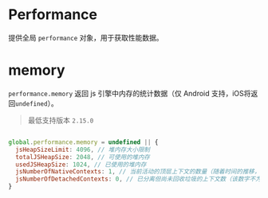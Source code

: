 # Performance

提供全局 `performance` 对象，用于获取性能数据。

# memory

`performance.memory` 返回 js 引擎中内存的统计数据（仅 Android 支持，iOS将返回`undefined`）。
> 最低支持版本 `2.15.0`

```javascript

global.performance.memory = undefined || {
  jsHeapSizeLimit: 4096, // 堆内存大小限制
  totalJSHeapSize: 2048, // 可使用的堆内存
  usedJSHeapSize: 1024, // 已使用的堆内存
  jsNumberOfNativeContexts: 1, // 当前活动的顶层上下文的数量（随着时间的推移，此数字的增加表示内存泄漏）
  jsNumberOfDetachedContexts: 0, // 已分离但尚未回收垃圾的上下文数（该数字不为零表示潜在的内存泄漏）
}

```
